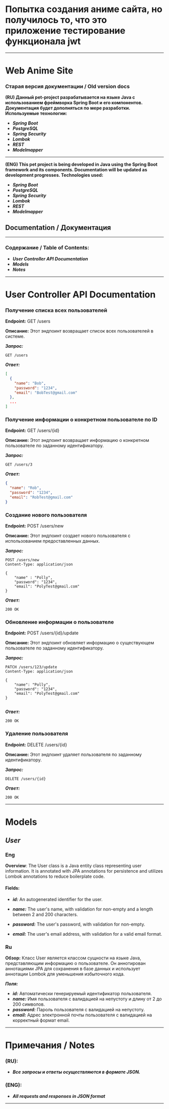 # Попытка создания аниме сайта, но получилось то, что это приложение тестирование функционала jwt

___
# Web Anime Site 
### Старая версия документации / Old version docs
**(RU) Данный pet-project разрабатывается на языке Java с использованием фреймворка Spring Boot и его компонентов.
Документация будет дополняться по мере разработки. Используемые технологии:**

* **_Spring Boot_**
* **_PostgreSQL_**
* **_Spring Security_**
* **_Lombok_**
* **_REST_**
* **_Modelmapper_**

___
**(ENG) This pet project is being developed in Java using the Spring Boot framework and its components. Documentation
will be updated as development progresses. Technologies used:**

* **_Spring Boot_**
* **_PostgreSQL_**
* **_Spring Security_**
* **_Lombok_**
* **_REST_**
* **_Modelmapper_**

## Documentation / Документация

___

### Содержание / Table of Contents:

* ***User Controller API Documentation***
* ***Models***
* ***Notes***

___

# User Controller API Documentation

### **Получение списка всех пользователей**

**Endpoint:** GET /users

**Описание:**
Этот эндпоинт возвращает список всех пользователей в системе.

***Запрос:***

```http request
GET /users
```

***Ответ:***

```json
[
  {
    "name": "Bob",
    "password": "1234",
    "email": "BobTest@gmail.com"
  },
  ...
]
```

### Получение информации о конкретном пользователе по ID

**Endpoint:** GET /users/{id}

**Описание:**
Этот эндпоинт возвращает информацию о конкретном пользователе по заданному идентификатору.

***Запрос:***

```http request
GET /users/3
```

***Ответ:***

```json
{
  "name": "Rob",
  "password": "1234",
  "email": "RobTest@gmail.com"
}
```

### Создание нового пользователя

**Endpoint:** POST /users/new

**Описание:**
Этот эндпоинт создает нового пользователя с использованием предоставленных данных.

***Запрос:***

```http request
POST /users/new
Content-Type: application/json

{
    "name" : "Polly",
    "password": "1234",
    "email": "PolyTest@gmail.com"
}
```

***Ответ:***

```http request
200 OK
```

### Обновление информации о пользователе

**Endpoint:** POST /users/{id}/update

**Описание:**
Этот эндпоинт обновляет информацию о существующем пользователе по заданному идентификатору.

***Запрос:***

```http request
PATCH /users/123/update
Content-Type: application/json

{
    "name": "Polly",
    "password": "1234",
    "email": "PolyTest@gmail.com"
}


```

***Ответ:***

````http request
200 OK
````

### Удаление пользователя

**Endpoint:** DELETE /users/{id}

**Описание:**
Этот эндпоинт удаляет пользователя по заданному идентификатору.

***Запрос:***

```http request
DELETE /users/{id}
```

***Ответ:***

```http request
200 OK
```

___

# Models

## *User*

### **Eng**

**Overview**:
The User class is a Java entity class representing user information. It is annotated with JPA annotations for
persistence and utilizes Lombok annotations to reduce boilerplate code.

#### Fields:

* ***id:*** An autogenerated identifier for the user.

* ***name:*** The user's name, with validation for non-empty and a length between 2 and 200 characters.

* ***password:*** The user's password, with validation for non-empty.

* ***email:*** The user's email address, with validation for a valid email format.

### **Ru**
**Обзор:**
Класс User является классом сущности на языке Java, представляющим информацию о пользователе. Он аннотирован аннотациями JPA для сохранения в базе данных и использует аннотации Lombok для уменьшения избыточного кода.

***Поля:***
* ***id:*** Автоматически генерируемый идентификатор пользователя.
* ***name:*** Имя пользователя с валидацией на непустоту и длину от 2 до 200 символов.
* ***password:*** Пароль пользователя с валидацией на непустоту.
* ***email:*** Адрес электронной почты пользователя с валидацией на корректный формат email.
___

# Примечания / Notes

### (RU):

* ***Все запросы и ответы осуществляются в формате JSON.***

### (ENG):

* ***All requests and responses in JSON format***

___



